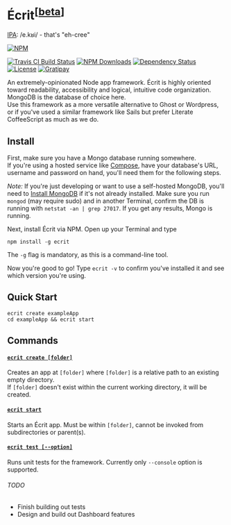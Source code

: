Écrit<sup>[[beta](#todo)]</sup>
=====
[IPA](http://en.wiktionary.org/wiki/Appendix:French_pronunciation): /e.kʁi/ - that's "eh-cree"  

[![NPM](https://nodei.co/npm/ecrit.png)](https://nodei.co/npm/ecrit/)  

[![Travis CI Build Status](https://travis-ci.org/merciba/ecrit.svg?branch=master)](https://travis-ci.org/merciba/ecrit) [![NPM Downloads](https://img.shields.io/npm/dm/ecrit.svg)](https://www.npmjs.com/package/ecrit) [![Dependency Status](https://img.shields.io/david/merciba/ecrit.svg)](https://david-dm.org/merciba/ecrit) [![License](https://img.shields.io/npm/l/ecrit.svg)](https://github.com/merciba/ecrit/blob/master/LICENSE) [![Gratipay](http://img.shields.io/gratipay/merciba.svg)](https://gratipay.com/merciba/)

An extremely-opinionated Node app framework. Écrit is highly oriented toward readability, accessibility and logical, intuitive code organization. MongoDB is the database of choice here.  
Use this framework as a more versatile alternative to Ghost or Wordpress, or if you've used a similar framework like Sails but prefer Literate CoffeeScript as much as we do.

Install
-------

First, make sure you have a Mongo database running somewhere.  
If you're using a hosted service like [Compose](http://compose.io), have your database's URL, username and password on hand, you'll need them for the following steps.  

_Note:_ If you're just developing or want to use a self-hosted MongoDB, you'll need to [Install MongoDB](http://docs.mongodb.org/manual/installation/) if it's not already installed. Make sure you run `mongod` (may require sudo) and in another Terminal, confirm the DB is running with `netstat -an | grep 27017`. If you get any results, Mongo is running.

Next, install Écrit via NPM. Open up your Terminal and type

`npm install -g ecrit`

The `-g` flag is mandatory, as this is a command-line tool.  

Now you're good to go! Type `ecrit -v` to confirm you've installed it and see which version you're using.

Quick Start
-------

```
ecrit create exampleApp  
cd exampleApp && ecrit start
```

Commands
--------

#### [`ecrit create [folder]`](https://github.com/merciba/ecrit/blob/master/bin/create.litcoffee)

Creates an app at `[folder]` where `[folder]` is a relative path to an existing empty directory.  
If `[folder]` doesn't exist within the current working directory, it will be created.

#### [`ecrit start`](https://github.com/merciba/ecrit/blob/master/bin/start.litcoffee)

Starts an Écrit app. Must be within `[folder]`, cannot be invoked from subdirectories or parent(s). 

#### [`ecrit test [--option]`](https://github.com/merciba/ecrit/blob/master/bin/test.litcoffee)

Runs unit tests for the framework. Currently only `--console` option is supported.

###### TODO

* Finish building out tests
* Design and build out Dashboard features

